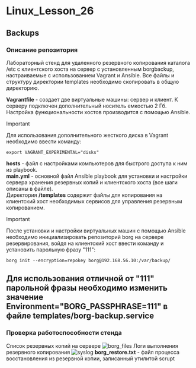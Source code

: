 # Linux_Lesson_26
## Backups

### Описание репозитория

Лабораторный стенд для удаленного резервного копирования каталога /etc c клиентского хоста на сервер с установленным borgbackup, настраиваемые с использованием Vagrant и Ansible. Все файлы и структуру директории temрlates необходимо скопировать в общую директорию.  

**Vagrantfile** - создает две виртуальные машины: сервер и клиент. К серверу подключен дополнительный носитель емкостью 2 Гб. Настройка функциональности хостов производится с помощью Ansible.

> [!IMPORTANT]
> Для использования дополнительного жесткого диска в Vagrant необходимо ввести команду: 

	export VAGRANT_EXPERIMENTAL="disks"

**hosts** - файл с настройками компьютеров для быстрого доступа к ним из playbook.  
**main.yml** - основной файл Ansible playbook для установки и настройки сервера хранения резервных копий и клиентского хоста (все шаги описаны в файле).  
Директория **/templates** содержит файлы для копирования на клиентский хост необходимых сервисов для управления резервным копированием.

> [!IMPORTANT]
> После установки и настройки виртуальных машин с помощью Ansible необходимо инициализировать репозиторий borg на сервере резервирования, войдя на клиентский хост ввести команду и установить парольную фразу "111":

  	borg init --encryption=repokey borg@192.168.56.10:/var/backup/

Для использования отличной от "111" парольной фразы необходимо изменить значение Environment="BORG_PASSPHRASE=111" в файле templates/borg-backup.service
---

### Проверка работоспособности стенда

Список резервных копий на сервере
![borg_files](https://github.com/darknetworm/Linux_Lesson_26/assets/82410807/a1f3e482-fcf4-480f-81cc-56358e309628)
Логи выполнения резервного копирования
![syslog](https://github.com/darknetworm/Linux_Lesson_26/assets/82410807/d785a175-fc0a-4838-9eee-faf3efde6e54)
**borg_restore.txt** - файл процесса восстановления из резервной копии, записанный утилитой scrupt

